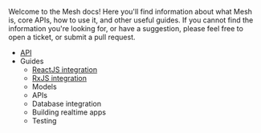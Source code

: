Welcome to the Mesh docs! Here you'll find information about what Mesh is, core APIs, how to use it, and other
useful guides. If you cannot find the information you're looking for, or have a suggestion, please feel free to
open a ticket, or submit a pull request.

- [API](./api.md)
- Guides
  - [ReactJS integration](./react-integration.md)
  - [RxJS integration](./rxjs-integration.md)
  - Models
  - APIs
  - Database integration
  - Building realtime apps
  - Testing
